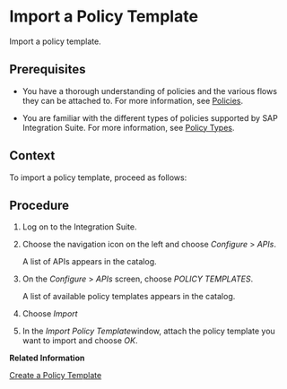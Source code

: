 <!-- loio52263adfe7d9407bbc55eb57594e6500 -->

# Import a Policy Template

Import a policy template.



## Prerequisites

-   You have a thorough understanding of policies and the various flows they can be attached to. For more information, see [Policies](policies-7e4f3e5.md).

-   You are familiar with the different types of policies supported by SAP Integration Suite. For more information, see [Policy Types](policy-types-c918e28.md).




## Context

To import a policy template, proceed as follows:



## Procedure

1.  Log on to the Integration Suite.

2.  Choose the navigation icon on the left and choose *Configure* \> *APIs*.

    A list of APIs appears in the catalog.

3.  On the *Configure* \> *APIs* screen, choose *POLICY TEMPLATES*.

    A list of available policy templates appears in the catalog.

4.  Choose *Import*

5.  In the *Import Policy Template*window, attach the policy template you want to import and choose *OK*.


**Related Information**  


[Create a Policy Template](create-a-policy-template-c5d1872.md "Create a policy template add it to an API proxy.")

